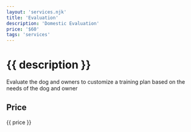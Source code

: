 ```yaml
---
layout: 'services.njk'
title: 'Evaluation'
description: 'Domestic Evaluation'
price: '$60'
tags: 'services'
---
```


# {{ description }}

Evaluate the dog and owners to customize a training plan based on the needs of the dog and owner

## Price

{{ price }}

